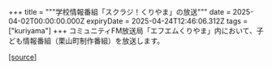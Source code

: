 +++
title = """学校情報番組「スクラジ！くりやま」の放送"""
date = 2025-04-02T00:00:00.000Z
expiryDate = 2025-04-24T12:46:06.312Z
tags = ["kuriyama"]
+++
コミュニティFM放送局「エフエムくりやま」内において、子ども情報番組（栗山町制作番組）を放送します。

[[source]](https://www.town.kuriyama.hokkaido.jp/soshiki/53/31279.html)
